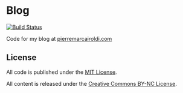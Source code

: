 # Blog
[![Build Status](https://travis-ci.org/petester42/pierremarcairoldi.svg?branch=master)](https://travis-ci.org/petester42/pierremarcairoldi)

Code for my blog at [pierremarcairoldi.com](http://pierremarcairoldi@gmail.com)

## License

All code is published under the [MIT License](http://opensource.org/licenses/MIT).

All content is released under the [Creative Commons BY-NC License](http://creativecommons.org/licenses/by-nc/4.0/).
